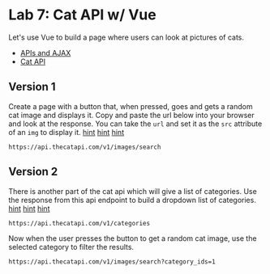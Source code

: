 

# Lab 7: Cat API w/ Vue

Let's use Vue to build a page where users can look at pictures of cats.

- [APIs and AJAX](../docs/13%20-%20APIs%20and%20Ajax.md)
- [Cat API](https://docs.thecatapi.com/)

## Version 1

Create a page with a button that, when pressed, goes and gets a random cat image and displays it. Copy and paste the url below into your browser and look at the response. You can take the `url` and set it as the `src` attribute of an `img` to display it. [hint](https://docs.thecatapi.com/api-reference/images/images-search) [hint](../docs/Vue.md#2-setting-attributes) [hint](../docs/13%20-%20APIs%20and%20Ajax.md#ajax-in-axios)

`https://api.thecatapi.com/v1/images/search`


## Version 2

There is another part of the cat api which will give a list of categories. Use the response from this api endpoint to build a dropdown list of categories. [hint](https://docs.thecatapi.com/api-reference/categories/categories-list) [hint](../docs/Vue.md#5-input-fields) [hint](../docs/Vue.md#4-loops)

`https://api.thecatapi.com/v1/categories`

Now when the user presses the button to get a random cat image, use the selected category to filter the results.

`https://api.thecatapi.com/v1/images/search?category_ids=1`

